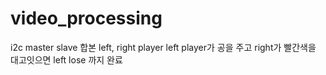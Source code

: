 # video_processing
i2c master slave 합본 left, right player
left player가 공을 주고 right가 빨간색을 대고잇으면 left lose 까지 완료



